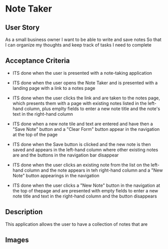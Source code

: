 # Note Taker 

## User Story

As a small business owner
I want to be able to write and save notes
So that I can organize my thoughts and keep track of tasks I need to complete

## Acceptance Criteria

* ITS done when the user is presented with a note-taking application

* ITS done when the user opens the Note Taker and is presented with a landing page with a link to a notes page

* ITS done when the user clicks the link and are taken to the notes page, which presents them with a page with existing notes listed in the left-hand column, plus emplty fields to enter a new note title and the note's text in the right-hand column

* ITS done when a new note tile and text are entered and have then a "Save Note" button and a "Clear Form" button appear in the navigation at the top of the page

* ITS done when the Save button is clicked and the new note is then saved and appears in the left-hand column where other existing notes are and the buttons in the navigation bar disappear

* ITS done when the user clicks an existing note from the list on the left-hand column and the note appears in teh right-hand column and a "New Note" button appearings in the navigation 

* ITS done when the user clicks a "New Note" button in the navigation at the top of thepage and are presented with empty fields to enter a new note title and text in the right-hand column and the button disappears

## Description

This application allows the user to have a collection of notes that are 

## Images